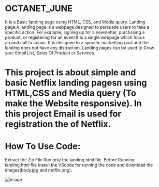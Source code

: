 # OCTANET_JUNE
It is a Basic landing page using HTML, CSS, and Media query.
Landing page:A landing page is a webpage designed to persuade users to take a specific action. For example, signing up for a newsletter, purchasing a product, or registering for an event.It is a single webpage which focus around call to action. It is designed to a specific marketting goal and the landing does not have any distraction.
Landing pages can be used to Grow your Email List, Sales Of Product or Services.


# This project is about simple and basic Netflix landing pagesn using HTML,CSS and Media query (To make the Website responsive). In this project Email is used for registration the of Netflix.

# How To Use Code:
Extract the Zip File Run only the landing.html file. Before Running landing.html file Install the VScode for running the code and download the images(body.jpg and netflix.png).

![image](https://github.com/prerna24122/OCTANET_JUNE/assets/168319965/bd6201c1-9891-4a3a-b411-3985cbac1704)



